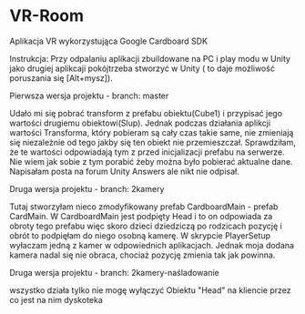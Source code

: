 # VR-Room
Aplikacja VR wykorzystująca Google Cardboard SDK

Instrukcja:
Przy odpalaniu aplikacji zbuildowane na PC i play modu w Unity jako drugiej aplikcaji pokójtrzeba stworzyć w Unity ( to daje możliwość poruszania się [Alt+mysz]). 


Pierwsza wersja projektu - branch: master

Udało mi się pobrać transform z prefabu obiektu(Cube1) i przypisać jego wartości drugiemu obiektowi(Slup). Jednak podczas działania aplikcji wartości Transforma, który pobieram są cały czas takie same, nie zmieniają się niezależnie od tego jakby się ten obiekt nie przemieszczał. Sprawdziłam, że te wartości odpowiadają tym z przed inicjalizacji prefabu na serwerze. Nie wiem jak sobie z tym porabić żeby można było pobierać aktualne dane. Napisałam posta na forum Unity Answers ale nikt nie odpisał.


Druga wersja projektu - branch: 2kamery

Tutaj stworzyłam nieco zmodyfikowany prefab CardboardMain - prefab CardMain. W CardboardMain jest podpięty Head i to on odpowiada za obroty tego prefabu więc skoro dzieci dziedziczą po rodzicach pozycję i obrót to podpięłam do niego osobną kamerę. W skrypcie PlayerSetup wyłaczam jedną z kamer w odpowiednich aplikacjach. Jednak moja dodana kamera nadal się nie obraca, chociaż pozycję zmienia tak jak powinna.

Druga wersja projektu - branch: 2kamery-naśladowanie

wszystko działa tylko nie mogę wyłączyć Obiektu "Head" na kliencie przez co jest na nim dyskoteka
